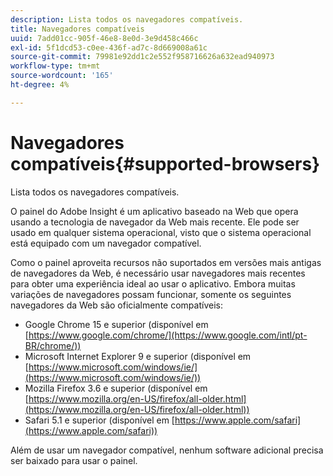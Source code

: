 ```yaml
---
description: Lista todos os navegadores compatíveis.
title: Navegadores compatíveis
uuid: 7add01cc-905f-46e8-8e0d-3e9d458c466c
exl-id: 5f1dcd53-c0ee-436f-ad7c-8d669008a61c
source-git-commit: 79981e92dd1c2e552f958716626a632ead940973
workflow-type: tm+mt
source-wordcount: '165'
ht-degree: 4%

---
```


# Navegadores compatíveis{#supported-browsers}

Lista todos os navegadores compatíveis.

O painel do Adobe Insight é um aplicativo baseado na Web que opera usando a tecnologia de navegador da Web mais recente. Ele pode ser usado em qualquer sistema operacional, visto que o sistema operacional está equipado com um navegador compatível.

Como o painel aproveita recursos não suportados em versões mais antigas de navegadores da Web, é necessário usar navegadores mais recentes para obter uma experiência ideal ao usar o aplicativo. Embora muitas variações de navegadores possam funcionar, somente os seguintes navegadores da Web são oficialmente compatíveis:

* Google Chrome 15 e superior (disponível em [https://www.google.com/chrome/](https://www.google.com/intl/pt-BR/chrome/))
* Microsoft Internet Explorer 9 e superior (disponível em [https://www.microsoft.com/windows/ie/](https://www.microsoft.com/windows/ie/))
* Mozilla Firefox 3.6 e superior (disponível em [https://www.mozilla.org/en-US/firefox/all-older.html](https://www.mozilla.org/en-US/firefox/all-older.html))
* Safari 5.1 e superior (disponível em [https://www.apple.com/safari](https://www.apple.com/safari))

Além de usar um navegador compatível, nenhum software adicional precisa ser baixado para usar o painel.
